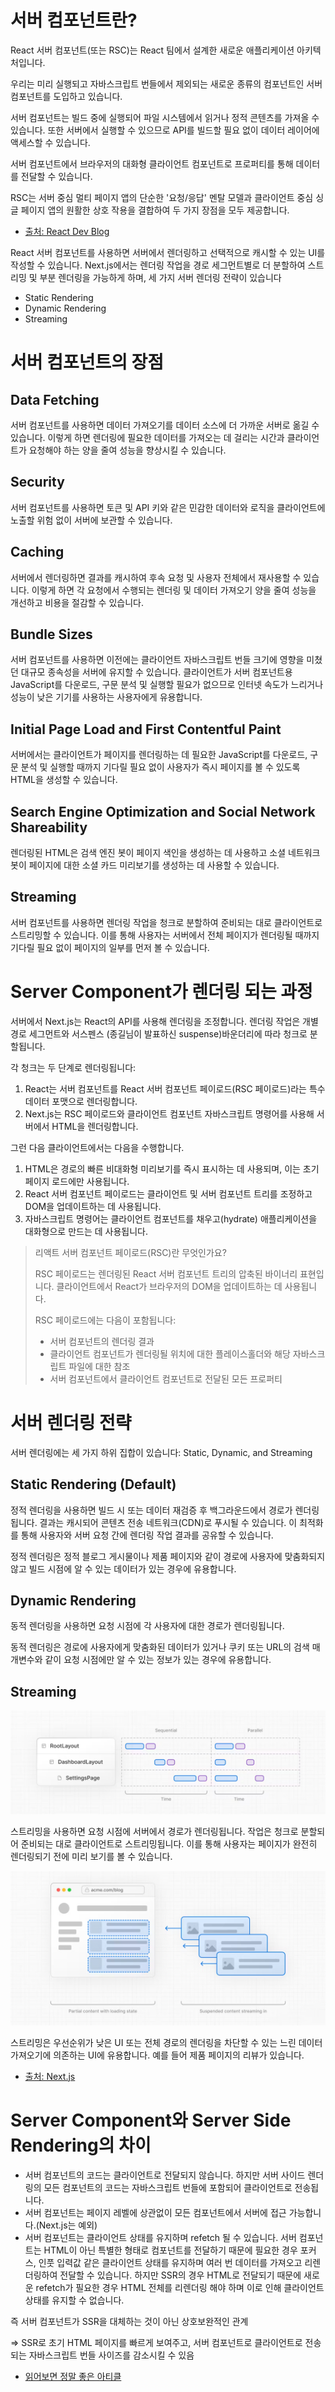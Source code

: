 # 서버 컴포넌트란?

React 서버 컴포넌트(또는 RSC)는 React 팀에서 설계한 새로운 애플리케이션 아키텍처입니다.

우리는 미리 실행되고 자바스크립트 번들에서 제외되는 새로운 종류의 컴포넌트인 서버 컴포넌트를 도입하고 있습니다.

서버 컴포넌트는 빌드 중에 실행되어 파일 시스템에서 읽거나 정적 콘텐츠를 가져올 수 있습니다. 또한 서버에서 실행할 수 있으므로 API를 빌드할 필요 없이 데이터 레이어에 액세스할 수 있습니다.

서버 컴포넌트에서 브라우저의 대화형 클라이언트 컴포넌트로 프로퍼티를 통해 데이터를 전달할 수 있습니다.

RSC는 서버 중심 멀티 페이지 앱의 단순한 '요청/응답' 멘탈 모델과 클라이언트 중심 싱글 페이지 앱의 원활한 상호 작용을 결합하여 두 가지 장점을 모두 제공합니다.

- [출처: React Dev Blog](https://react.dev/blog/2023/03/22/react-labs-what-we-have-been-working-on-march-2023#react-server-components)

React 서버 컴포넌트를 사용하면 서버에서 렌더링하고 선택적으로 캐시할 수 있는 UI를 작성할 수 있습니다. Next.js에서는 렌더링 작업을 경로 세그먼트별로 더 분할하여 스트리밍 및 부분 렌더링을 가능하게 하며, 세 가지 서버 렌더링 전략이 있습니다

- Static Rendering
- Dynamic Rendering
- Streaming

# 서버 컴포넌트의 장점

## Data Fetching

서버 컴포넌트를 사용하면 데이터 가져오기를 데이터 소스에 더 가까운 서버로 옮길 수 있습니다. 이렇게 하면 렌더링에 필요한 데이터를 가져오는 데 걸리는 시간과 클라이언트가 요청해야 하는 양을 줄여 성능을 향상시킬 수 있습니다.

## Security

서버 컴포넌트를 사용하면 토큰 및 API 키와 같은 민감한 데이터와 로직을 클라이언트에 노출할 위험 없이 서버에 보관할 수 있습니다.

## Caching

서버에서 렌더링하면 결과를 캐시하여 후속 요청 및 사용자 전체에서 재사용할 수 있습니다. 이렇게 하면 각 요청에서 수행되는 렌더링 및 데이터 가져오기 양을 줄여 성능을 개선하고 비용을 절감할 수 있습니다.

## Bundle Sizes

서버 컴포넌트를 사용하면 이전에는 클라이언트 자바스크립트 번들 크기에 영향을 미쳤던 대규모 종속성을 서버에 유지할 수 있습니다. 클라이언트가 서버 컴포넌트용 JavaScript를 다운로드, 구문 분석 및 실행할 필요가 없으므로 인터넷 속도가 느리거나 성능이 낮은 기기를 사용하는 사용자에게 유용합니다.

## Initial Page Load and First Contentful Paint

서버에서는 클라이언트가 페이지를 렌더링하는 데 필요한 JavaScript를 다운로드, 구문 분석 및 실행할 때까지 기다릴 필요 없이 사용자가 즉시 페이지를 볼 수 있도록 HTML을 생성할 수 있습니다.

## **Search Engine Optimization and Social Network Shareability**

렌더링된 HTML은 검색 엔진 봇이 페이지 색인을 생성하는 데 사용하고 소셜 네트워크 봇이 페이지에 대한 소셜 카드 미리보기를 생성하는 데 사용할 수 있습니다.

## **Streaming**

서버 컴포넌트를 사용하면 렌더링 작업을 청크로 분할하여 준비되는 대로 클라이언트로 스트리밍할 수 있습니다. 이를 통해 사용자는 서버에서 전체 페이지가 렌더링될 때까지 기다릴 필요 없이 페이지의 일부를 먼저 볼 수 있습니다.

# Server Component가 렌더링 되는 과정

서버에서 Next.js는 React의 API를 사용해 렌더링을 조정합니다. 렌더링 작업은 개별 경로 세그먼트와 서스펜스 (종길님이 발표하신 suspense)바운더리에 따라 청크로 분할됩니다.

각 청크는 두 단계로 렌더링됩니다:

1. React는 서버 컴포넌트를 React 서버 컴포넌트 페이로드(RSC 페이로드)라는 특수 데이터 포맷으로 렌더링합니다.
2. Next.js는 RSC 페이로드와 클라이언트 컴포넌트 자바스크립트 명령어를 사용해 서버에서 HTML을 렌더링합니다.

그런 다음 클라이언트에서는 다음을 수행합니다.

1. HTML은 경로의 빠른 비대화형 미리보기를 즉시 표시하는 데 사용되며, 이는 초기 페이지 로드에만 사용됩니다.
2. React 서버 컴포넌트 페이로드는 클라이언트 및 서버 컴포넌트 트리를 조정하고 DOM을 업데이트하는 데 사용됩니다.
3. 자바스크립트 명령어는 클라이언트 컴포넌트를 채우고(hydrate) 애플리케이션을 대화형으로 만드는 데 사용됩니다.

> 리액트 서버 컴포넌트 페이로드(RSC)란 무엇인가요?
>
> RSC 페이로드는 렌더링된 React 서버 컴포넌트 트리의 압축된 바이너리 표현입니다. 클라이언트에서 React가 브라우저의 DOM을 업데이트하는 데 사용됩니다.
>
> RSC 페이로드에는 다음이 포함됩니다:
>
> - 서버 컴포넌트의 렌더링 결과
> - 클라이언트 컴포넌트가 렌더링될 위치에 대한 플레이스홀더와 해당 자바스크립트 파일에 대한 참조
> - 서버 컴포넌트에서 클라이언트 컴포넌트로 전달된 모든 프로퍼티

# 서버 렌더링 전략

서버 렌더링에는 세 가지 하위 집합이 있습니다: Static, Dynamic, and Streaming

## Static Rendering (Default)

정적 렌더링을 사용하면 빌드 시 또는 데이터 재검증 후 백그라운드에서 경로가 렌더링됩니다. 결과는 캐시되어 콘텐츠 전송 네트워크(CDN)로 푸시될 수 있습니다. 이 최적화를 통해 사용자와 서버 요청 간에 렌더링 작업 결과를 공유할 수 있습니다.

정적 렌더링은 정적 블로그 게시물이나 제품 페이지와 같이 경로에 사용자에 맞춤화되지 않고 빌드 시점에 알 수 있는 데이터가 있는 경우에 유용합니다.

## Dynamic Rendering

동적 렌더링을 사용하면 요청 시점에 각 사용자에 대한 경로가 렌더링됩니다.

동적 렌더링은 경로에 사용자에게 맞춤화된 데이터가 있거나 쿠키 또는 URL의 검색 매개변수와 같이 요청 시점에만 알 수 있는 정보가 있는 경우에 유용합니다.

## Streaming

![img](./imgs/streaming1.png)

스트리밍을 사용하면 요청 시점에 서버에서 경로가 렌더링됩니다. 작업은 청크로 분할되어 준비되는 대로 클라이언트로 스트리밍됩니다. 이를 통해 사용자는 페이지가 완전히 렌더링되기 전에 미리 보기를 볼 수 있습니다.

![img](./imgs/streaming2.png)

스트리밍은 우선순위가 낮은 UI 또는 전체 경로의 렌더링을 차단할 수 있는 느린 데이터 가져오기에 의존하는 UI에 유용합니다. 예를 들어 제품 페이지의 리뷰가 있습니다.

- [출처: Next.js](https://nextjs.org/docs/app/building-your-application/rendering/server-components#server-rendering-strategies)

# Server Component와 Server Side Rendering의 차이

- 서버 컴포넌트의 코드는 클라이언트로 전달되지 않습니다. 하지만 서버 사이드 렌더링의 모든 컴포넌트의 코드는 자바스크립트 번들에 포함되어 클라이언트로 전송됩니다.
- 서버 컴포넌트는 페이지 레벨에 상관없이 모든 컴포넌트에서 서버에 접근 가능합니다.(Next.js는 예외)
- 서버 컴포넌트는 클라이언트 상태를 유지하며 refetch 될 수 있습니다. 서버 컴포넌트는 HTML이 아닌 특별한 형태로 컴포넌트를 전달하기 때문에 필요한 경우 포커스, 인풋 입력값 같은 클라이언트 상태를 유지하며 여러 번 데이터를 가져오고 리렌더링하여 전달할 수 있습니다. 하지만 SSR의 경우 HTML로 전달되기 때문에 새로운 refetch가 필요한 경우 HTML 전체를 리렌더링 해야 하며 이로 인해 클라이언트 상태를 유지할 수 없습니다.

즉 서버 컴포넌트가 SSR을 대체하는 것이 아닌 상호보완적인 관계

⇒ SSR로 초기 HTML 페이지를 빠르게 보여주고, 서버 컴포넌트로 클라이언트로 전송되는 자바스크립트 번들 사이즈를 감소시킬 수 있음

- [읽어보면 정말 좋은 아티클](https://tech.kakaopay.com/post/react-server-components/)

